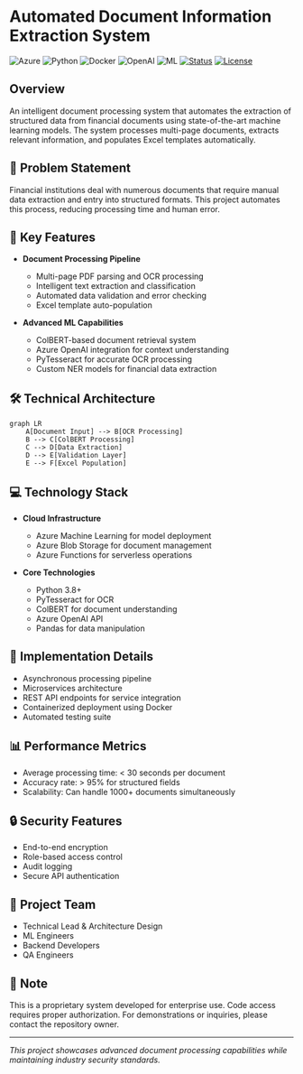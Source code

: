 # Automated Document Information Extraction System

![Azure](https://img.shields.io/badge/Azure-0078D4?style=for-the-badge&logo=microsoft-azure&logoColor=white)
![Python](https://img.shields.io/badge/Python-3776AB?style=for-the-badge&logo=python&logoColor=white)
![Docker](https://img.shields.io/badge/Docker-2496ED?style=for-the-badge&logo=docker&logoColor=white)
![OpenAI](https://img.shields.io/badge/OpenAI-412991?style=for-the-badge&logo=openai&logoColor=white)
![ML](https://img.shields.io/badge/Machine_Learning-FF6F00?style=for-the-badge&logo=tensorflow&logoColor=white)
[![Status](https://img.shields.io/badge/Status-Production-green?style=for-the-badge)](/)
[![License](https://img.shields.io/badge/License-Proprietary-red?style=for-the-badge)](/)

## Overview
An intelligent document processing system that automates the extraction of structured data from financial documents using state-of-the-art machine learning models. The system processes multi-page documents, extracts relevant information, and populates Excel templates automatically.

## 🎯 Problem Statement
Financial institutions deal with numerous documents that require manual data extraction and entry into structured formats. This project automates this process, reducing processing time and human error.

## 🚀 Key Features
- **Document Processing Pipeline**
  - Multi-page PDF parsing and OCR processing
  - Intelligent text extraction and classification
  - Automated data validation and error checking
  - Excel template auto-population

- **Advanced ML Capabilities**
  - ColBERT-based document retrieval system
  - Azure OpenAI integration for context understanding
  - PyTesseract for accurate OCR processing
  - Custom NER models for financial data extraction

## 🛠️ Technical Architecture
```mermaid
graph LR
    A[Document Input] --> B[OCR Processing]
    B --> C[ColBERT Processing]
    C --> D[Data Extraction]
    D --> E[Validation Layer]
    E --> F[Excel Population]
```

## 💻 Technology Stack
- **Cloud Infrastructure**
  - Azure Machine Learning for model deployment
  - Azure Blob Storage for document management
  - Azure Functions for serverless operations

- **Core Technologies**
  - Python 3.8+
  - PyTesseract for OCR
  - ColBERT for document understanding
  - Azure OpenAI API
  - Pandas for data manipulation

## 🔧 Implementation Details
- Asynchronous processing pipeline
- Microservices architecture
- REST API endpoints for service integration
- Containerized deployment using Docker
- Automated testing suite

## 📊 Performance Metrics
- Average processing time: < 30 seconds per document
- Accuracy rate: > 95% for structured fields
- Scalability: Can handle 1000+ documents simultaneously

## 🔒 Security Features
- End-to-end encryption
- Role-based access control
- Audit logging
- Secure API authentication

## 👥 Project Team
- Technical Lead & Architecture Design
- ML Engineers
- Backend Developers
- QA Engineers

## 📝 Note
This is a proprietary system developed for enterprise use. Code access requires proper authorization. For demonstrations or inquiries, please contact the repository owner.

<!-- ## 🤝 Contact
For more information or access requests:
- 📧 [Contact Email]
- 💼 [LinkedIn Profile]
- 🌐 [Portfolio Website] -->

---
*This project showcases advanced document processing capabilities while maintaining industry security standards.*
